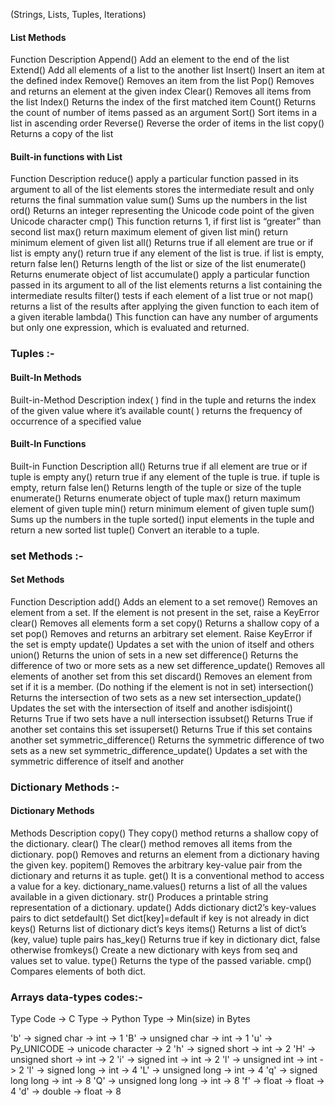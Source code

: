 (Strings, Lists, Tuples, Iterations)

#### List Methods
Function 	Description
Append() 	Add an element to the end of the list
Extend() 	Add all elements of a list to the another list
Insert() 	Insert an item at the defined index
Remove() 	Removes an item from the list
Pop() 	Removes and returns an element at the given index
Clear() 	Removes all items from the list
Index() 	Returns the index of the first matched item
Count() 	Returns the count of number of items passed as an argument
Sort() 	Sort items in a list in ascending order
Reverse() 	Reverse the order of items in the list
copy() 	Returns a copy of the list


#### Built-in functions with List
Function 	Description
reduce() 	apply a particular function passed in its argument to all of the list elements stores the intermediate result and only returns the final summation value
sum() 	Sums up the numbers in the list
ord() 	Returns an integer representing the Unicode code point of the given Unicode character
cmp() 	This function returns 1, if first list is “greater” than second list
max() 	return maximum element of given list
min() 	return minimum element of given list
all() 	Returns true if all element are true or if list is empty
any() 	return true if any element of the list is true. if list is empty, return false
len() 	Returns length of the list or size of the list
enumerate() 	Returns enumerate object of list
accumulate() 	apply a particular function passed in its argument to all of the list elements returns a list containing the intermediate results
filter() 	tests if each element of a list true or not
map() 	returns a list of the results after applying the given function to each item of a given iterable
lambda() 	This function can have any number of arguments but only one expression, which is evaluated and returned.




### Tuples :-

#### Built-In Methods
Built-in-Method 	Description
index( ) 	find in the tuple and returns the index of the given value where it’s available
count( ) 	returns the frequency of occurrence of a specified value

#### Built-In Functions
Built-in Function 	Description
all() 	Returns true if all element are true or if tuple is empty
any() 	return true if any element of the tuple is true. if tuple is empty, return false
len() 	Returns length of the tuple or size of the tuple
enumerate() 	Returns enumerate object of tuple
max() 	return maximum element of given tuple
min() 	return minimum element of given tuple
sum() 	Sums up the numbers in the tuple
sorted() 	input elements in the tuple and return a new sorted list
tuple() 	Convert an iterable to a tuple.

### set Methods :- 

#### Set Methods
Function 	Description
add() 	Adds an element to a set
remove() 	Removes an element from a set. If the element is not present in the set, raise a KeyError
clear() 	Removes all elements form a set
copy() 	Returns a shallow copy of a set
pop() 	Removes and returns an arbitrary set element. Raise KeyError if the set is empty
update() 	Updates a set with the union of itself and others
union() 	Returns the union of sets in a new set
difference() 	Returns the difference of two or more sets as a new set
difference_update() 	Removes all elements of another set from this set
discard() 	Removes an element from set if it is a member. (Do nothing if the element is not in set)
intersection() 	Returns the intersection of two sets as a new set
intersection_update() 	Updates the set with the intersection of itself and another
isdisjoint() 	Returns True if two sets have a null intersection
issubset() 	Returns True if another set contains this set
issuperset() 	Returns True if this set contains another set
symmetric_difference() 	Returns the symmetric difference of two sets as a new set
symmetric_difference_update() 	Updates a set with the symmetric difference of itself and another


### Dictionary Methods :-

#### Dictionary Methods
Methods 	Description
copy() 	They copy() method returns a shallow copy of the dictionary.
clear() 	The clear() method removes all items from the dictionary.
pop() 	Removes and returns an element from a dictionary having the given key.
popitem() 	Removes the arbitrary key-value pair from the dictionary and returns it as tuple.
get() 	It is a conventional method to access a value for a key.
dictionary_name.values() 	returns a list of all the values available in a given dictionary.
str() 	Produces a printable string representation of a dictionary.
update() 	Adds dictionary dict2’s key-values pairs to dict
setdefault() 	Set dict[key]=default if key is not already in dict
keys() 	Returns list of dictionary dict’s keys
items() 	Returns a list of dict’s (key, value) tuple pairs
has_key() 	Returns true if key in dictionary dict, false otherwise
fromkeys() 	Create a new dictionary with keys from seq and values set to value.
type() 	Returns the type of the passed variable.
cmp() 	Compares elements of both dict.



### Arrays data-types codes:-

Type Code -> C Type -> Python Type -> Min(size) in Bytes

'b' -> signed char -> int -> 1
'B' -> unsigned char -> int -> 1
'u' -> Py_UNICODE -> unicode character -> 2
'h' -> signed short -> int -> 2
'H' -> unsigned short -> int -> 2
'i' -> signed int -> int -> 2
'l' -> unsigned int -> int -> 2
'l' -> signed long -> int -> 4
'L' -> unsigned long -> int -> 4
'q' -> signed long long -> int -> 8
'Q' -> unsigned long long -> int -> 8
'f' -> float -> float -> 4
'd' -> double -> float -> 8
